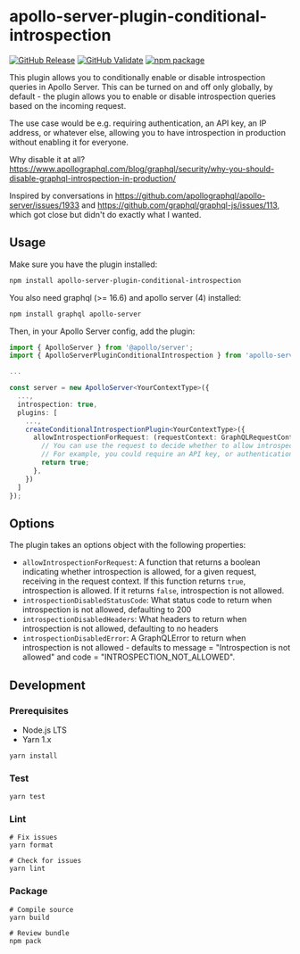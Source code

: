 # apollo-server-plugin-conditional-introspection

[![GitHub Release](https://github.com/AaronMoat/apollo-server-plugin-conditional-introspection/workflows/Release/badge.svg?branch=main)](https://github.com/AaronMoat/apollo-server-plugin-conditional-introspection/actions?query=workflow%3ARelease)
[![GitHub Validate](https://github.com/AaronMoat/apollo-server-plugin-conditional-introspection/workflows/Validate/badge.svg?branch=main)](https://github.com/AaronMoat/apollo-server-plugin-conditional-introspection/actions?query=workflow%3AValidate)
[![npm package](https://img.shields.io/npm/v/apollo-server-plugin-conditional-introspection)](https://www.npmjs.com/package/apollo-server-plugin-conditional-introspection)

This plugin allows you to conditionally enable or disable introspection queries in Apollo Server. This can be turned on and off only globally, by default - the plugin allows you to enable or disable introspection queries based on the incoming request.

The use case would be e.g. requiring authentication, an API key, an IP address, or whatever else, allowing you to have introspection in production without enabling it for everyone.

Why disable it at all? https://www.apollographql.com/blog/graphql/security/why-you-should-disable-graphql-introspection-in-production/

Inspired by conversations in https://github.com/apollographql/apollo-server/issues/1933 and https://github.com/graphql/graphql-js/issues/113, which got close but didn't do exactly what I wanted.

## Usage

Make sure you have the plugin installed:

```bash
npm install apollo-server-plugin-conditional-introspection
```

You also need graphql (>= 16.6) and apollo server (4) installed:

```bash
npm install graphql apollo-server
```

Then, in your Apollo Server config, add the plugin:

```ts
import { ApolloServer } from '@apollo/server';
import { ApolloServerPluginConditionalIntrospection } from 'apollo-server-plugin-conditional-introspection';

...

const server = new ApolloServer<YourContextType>({
  ...,
  introspection: true,
  plugins: [
    ...,
    createConditionalIntrospectionPlugin<YourContextType>({
      allowIntrospectionForRequest: (requestContext: GraphQLRequestContextResponseForOperation<YourContextType>) => {
        // You can use the request to decide whether to allow introspection
        // For example, you could require an API key, or authentication, or an IP address
        return true;
      },
    })
  ]
});
```

## Options

The plugin takes an options object with the following properties:

- `allowIntrospectionForRequest`: A function that returns a boolean indicating whether introspection is allowed, for a given request, receiving in the request context. If this function returns `true`, introspection is allowed. If it returns `false`, introspection is not allowed.
- `introspectionDisabledStatusCode`: What status code to return when introspection is not allowed, defaulting to 200
- `introspectionDisabledHeaders`: What headers to return when introspection is not allowed, defaulting to no headers
- `introspectionDisabledError`: A GraphQLError to return when introspection is not allowed - defaults to message = "Introspection is not allowed" and code = "INTROSPECTION_NOT_ALLOWED".

## Development

### Prerequisites

- Node.js LTS
- Yarn 1.x

```shell
yarn install
```

### Test

```shell
yarn test
```

### Lint

```shell
# Fix issues
yarn format

# Check for issues
yarn lint
```

### Package

```shell
# Compile source
yarn build

# Review bundle
npm pack
```
